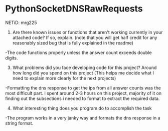 # PythonSocketDNSRawRequests

NETiD: mrg225

1. Are there known issues or functions that aren't working currently in your
   attached code? If so, explain. (note that you will get half credit for any reasonably sized bug that is fully explained in the readme)
   
  -The code functions properly unless the answer count exceeds double digits.
   
3. What problems did you face developing code for this project? Around how long did you spend on this project (This helps me decide what I need to explain more clearly for the next projects)

  -Formatting the dns response to get the ips from all answer counts was the most difficult part. I spent around 2-3 hours on this project, majority of it on finding out the subsections i needed to format to extract the required data.
  
4. What interesting thing does you program do to accomplish the task

  -The program works in a very janky way and formats the dns response in a string format.
